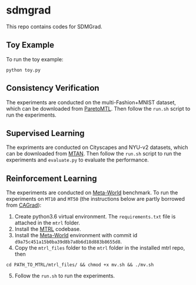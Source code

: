 # sdmgrad

This repo contains codes for SDMGrad.

## Toy Example
To run the toy example:
```
python toy.py
```

## Consistency Verification
The experiments are conducted on the multi-Fashion+MNIST dataset, which can be downloaded from [ParetoMTL](https://github.com/Xi-L/ParetoMTL). Then follow the `run.sh` script to run the experiments.

## Supervised Learning
The expriments are conducted on Cityscapes and NYU-v2 datasets, which can be downloaded from [MTAN](https://github.com/lorenmt/mtan). Then follow the `run.sh` script to run the experiments and `evaluate.py` to evaluate the performance. 

## Reinforcement Learning
The experiments are conducted on [Meta-World](https://github.com/Farama-Foundation/Metaworld) benchmark. To run the experiments on `MT10` and `MT50` (the instructions below are partly borrowed from [CAGrad](https://github.com/Cranial-XIX/CAGrad)):

1. Create python3.6 virtual environment. The `requirements.txt` file is attached in the `mtrl` folder.
2. Install the [MTRL](https://github.com/facebookresearch/mtrl) codebase.
3. Install the [Meta-World](https://github.com/Farama-Foundation/Metaworld) environment with commit id `d9a75c451a15b0ba39d8b7a8b6d18d883b8655d8`.
4. Copy the `mtrl_files` folder to the `mtrl` folder in the installed mtrl repo, then 

```
cd PATH_TO_MTRL/mtrl_files/ && chmod +x mv.sh && ./mv.sh
```

5. Follow the `run.sh` to run the experiments.
